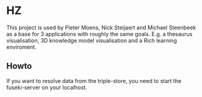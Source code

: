 HZ
==
This project is used by Pieter Moens, Nick Steijaert and Michael Steenbeek as a base for 3 applications with roughly the same goals.
E.g. a thesaurus visualisation, 3D knowledge model visualisation and a Rich learning enviroment.

Howto
--
If you want to resolve data from the triple-store, you need to start the fuseki-server on your localhost.
